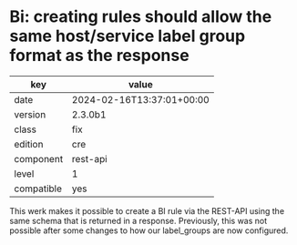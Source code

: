 [//]: # (werk v2)
# Bi: creating rules should allow the same host/service label group format as the response

key        | value
---------- | ---
date       | 2024-02-16T13:37:01+00:00
version    | 2.3.0b1
class      | fix
edition    | cre
component  | rest-api
level      | 1
compatible | yes

This werk makes it possible to create a BI rule via the REST-API using the same schema
that is returned in a response. Previously, this was not possible after some changes
to how our label_groups are now configured.
